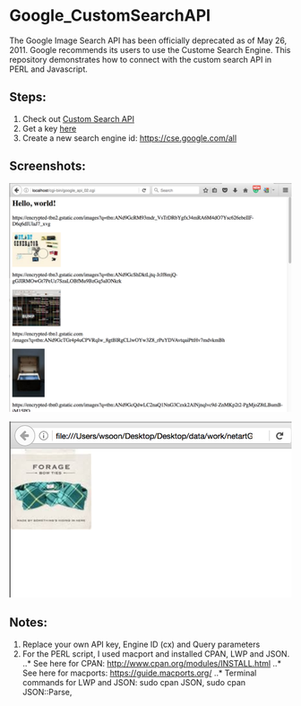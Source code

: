 # Google_CustomSearchAPI

The Google Image Search API has been officially deprecated as of May 26, 2011. Google recommends its users to use the Custome Search Engine. This repository demonstrates how to connect with the custom search API in PERL and Javascript. 

## Steps:
1. Check out [Custom Search API](https://developers.google.com/custom-search/)
2. Get a key [here](https://developers.google.com/custom-search/json-api/v1/overview)
3. Create a new search engine id: https://cse.google.com/all

## Screenshots:
![ScreenShot_CGI](https://github.com/siusoon/Google_CustomSearchAPI/blob/master/screenshot_cgiResult.png)

![ScreenShot_js](https://github.com/siusoon/Google_CustomSearchAPI/blob/master/screenshot_jsResult.png)

## Notes:
1. Replace your own API key, Engine ID (cx) and Query parameters
2. For the PERL script, I used macport and installed CPAN, LWP and JSON.
..* See here for CPAN: http://www.cpan.org/modules/INSTALL.html
..* See here for macports: https://guide.macports.org/
..* Terminal commands for LWP and JSON: sudo cpan JSON, sudo cpan JSON::Parse, 
